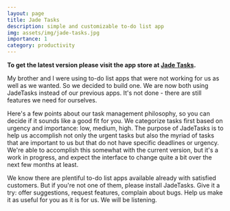 ```yaml
---
layout: page
title: Jade Tasks
description: simple and customizable to-do list app
img: assets/img/jade-tasks.jpg
importance: 1
category: productivity
---
```

<b> To get the latest version please visit the app store at <a href="https://apps.apple.com/app/apple-store/id1639946142?pt=119369382&ct=atpsoft.com&mt=8" target="_blank">Jade Tasks</a>. </b>

My brother and I were using to-do list apps that were not working for us as well as we wanted.  So we decided to build one.  We are now both using JadeTasks instead of our previous apps.  It's not done - there are still features we need for ourselves.

Here's a few points about our task management philosophy, so you can decide if it sounds like a good fit for you.  We categorize tasks first based on urgency and importance: low, medium, high.  The purpose of JadeTasks is to help us accomplish not only the urgent tasks but also the myriad of tasks that are important to us but that do not have specific deadlines or urgency.  We're able to accomplish this somewhat with the current version, but it's a work in progress, and expect the interface to change quite a bit over the next few months at least.

We know there are plentiful to-do list apps available already with satisfied customers.  But if you're not one of them, please install JadeTasks.  Give it a try: offer suggestions, request features, complain about bugs.  Help us make it as useful for you as it is for us.  We will be listening.

<!--
It's easy to include images in a flexible 3-column grid format.
Make your photos 1/3, 2/3, or full width.

To give your project a background in the portfolio page, just add the img tag to the front matter like so:

    ---
    layout: page
    title: project
    description: a project with a background image
    img: /assets/img/12.jpg
    ---

-->
